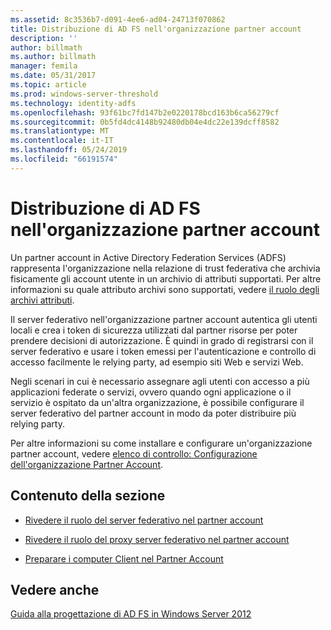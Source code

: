```yaml
---
ms.assetid: 8c3536b7-d091-4ee6-ad04-24713f070862
title: Distribuzione di AD FS nell'organizzazione partner account
description: ''
author: billmath
ms.author: billmath
manager: femila
ms.date: 05/31/2017
ms.topic: article
ms.prod: windows-server-threshold
ms.technology: identity-adfs
ms.openlocfilehash: 93f61bc7fd147b2e0220178bcd163b6ca56279cf
ms.sourcegitcommit: 0b5fd4dc4148b92480db04e4dc22e139dcff8582
ms.translationtype: MT
ms.contentlocale: it-IT
ms.lasthandoff: 05/24/2019
ms.locfileid: "66191574"
---
```

# <a name="deploying-ad-fs-in-the-account-partner-organization"></a>Distribuzione di AD FS nell'organizzazione partner account

Un partner account in Active Directory Federation Services \(ADFS\) rappresenta l'organizzazione nella relazione di trust federativa che archivia fisicamente gli account utente in un archivio di attributi supportati. Per altre informazioni su quale attributo archivi sono supportati, vedere [il ruolo degli archivi attributi](../../ad-fs/technical-reference/The-Role-of-Attribute-Stores.md).  
  
Il server federativo nell'organizzazione partner account autentica gli utenti locali e crea i token di sicurezza utilizzati dal partner risorse per poter prendere decisioni di autorizzazione. È quindi in grado di registrarsi con il server federativo e usare i token emessi per l'autenticazione e controllo di accesso facilmente le relying party, ad esempio siti Web e servizi Web.  
  
Negli scenari in cui è necessario assegnare agli utenti con accesso a più applicazioni federate o servizi, ovvero quando ogni applicazione o il servizio è ospitato da un'altra organizzazione, è possibile configurare il server federativo del partner account in modo da poter distribuire più relying party.  
  
Per altre informazioni su come installare e configurare un'organizzazione partner account, vedere [elenco di controllo: Configurazione dell'organizzazione Partner Account](../../ad-fs/deployment/Checklist--Configuring-the-Account-Partner-Organization.md).  
  
## <a name="in-this-section"></a>Contenuto della sezione  
  
-   [Rivedere il ruolo del server federativo nel partner account](Review-the-Role-of-the-Federation-Server-in-the-Account-Partner.md)  
  
-   [Rivedere il ruolo del proxy server federativo nel partner account](Review-the-Role-of-the-Federation-Server-Proxy-in-the-Account-Partner.md)  
  
-   [Preparare i computer Client nel Partner Account](Prepare-Client-Computers-in-the-Account-Partner.md)  
  
## <a name="see-also"></a>Vedere anche
[Guida alla progettazione di AD FS in Windows Server 2012](AD-FS-Design-Guide-in-Windows-Server-2012.md)
